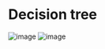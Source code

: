 # Decision tree 
![image](https://github.com/anjiladhikari/AI-for-medical/assets/21165474/3e9648ae-e590-4fc5-bec6-78808304396c)
![image](https://github.com/anjiladhikari/AI-for-medical/assets/21165474/5d80c4a5-3c1d-4b6c-858f-ac6f43807e3d)
